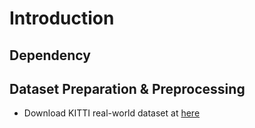 # Introduction
## Dependency
## Dataset Preparation & Preprocessing
- Download KITTI real-world dataset at [here](http://www.cvlibs.net/download.php?file=data_odometry_poses.zip)


